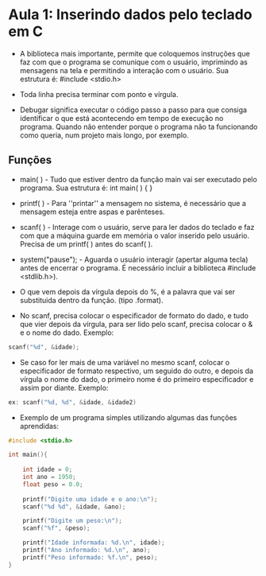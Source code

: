 # Aula 1: Inserindo dados pelo teclado em C

* A biblioteca mais importante, permite que coloquemos instruções que faz com que o programa se comunique com o usuário, imprimindo as mensagens na tela e permitindo a interação com o usuário. Sua estrutura é:  #include <stdio.h> 

* Toda linha precisa terminar com ponto e vírgula. 

* Debugar significa executar o código passo a passo para que consiga identificar o que está acontecendo em tempo de execução no programa. Quando não entender porque o programa não ta funcionando como queria, num projeto mais longo, por exemplo. 

## Funções

* main( ) - Tudo que estiver dentro da função main vai ser executado pelo programa. Sua estrutura é:  int main( )  { 
} 
* printf( ) - Para ''printar'' a mensagem no sistema, é necessário que a mensagem esteja entre aspas e parênteses. 
* scanf( ) -  Interage com o usuário, serve para ler dados do teclado e faz com que a máquina guarde em memória o valor inserido pelo usuário. Precisa de um printf( ) antes do scanf( ). 
* system("pause"); - Aguarda o usuário interagir (apertar alguma tecla) antes de encerrar o programa. É necessário incluir a biblioteca #include <stdlib.h>). 
 
* O que vem depois da vírgula depois do %, é a palavra que vai ser substituida dentro da função. (tipo .format). 

 

* No scanf, precisa colocar o especificador de formato do dado, e tudo que vier depois da vírgula, para ser lido pelo scanf, precisa colocar o & e o nome do dado. Exemplo: 

~~~c
scanf("%d", &idade);
~~~
 

* Se caso for ler mais de uma variável no mesmo scanf, colocar o especificador de formato respectivo, um seguido do outro, e depois da vírgula o nome do dado, o primeiro nome é do primeiro especificador e assim por diante. Exemplo: 

~~~c
ex: scanf("%d, %d", &idade, &idade2)               
~~~

* Exemplo de um programa simples utilizando algumas das funções aprendidas:

~~~c
#include <stdio.h>

int main(){
    
    int idade = 0;
    int ano = 1950;
    float peso = 0.0;
    
    printf("Digite uma idade e o ano:\n");
    scanf("%d %d", &idade, &ano);

    printf("Digite um peso:\n");
    scanf("%f", &peso);

    printf("Idade informada: %d.\n", idade);
    printf("Ano informado: %d.\n", ano);
    printf("Peso informado: %f.\n", peso);
}
~~~
    
